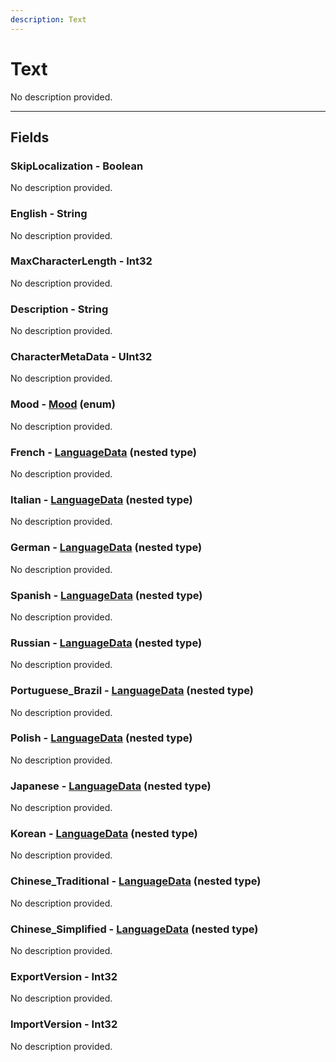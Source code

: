 ```yaml
---
description: Text
---
```


# Text

No description provided.

***

## Fields

### SkipLocalization - Boolean

No description provided.

### English - String

No description provided.

### MaxCharacterLength - Int32

No description provided.

### Description - String

No description provided.

### CharacterMetaData - UInt32

No description provided.

### Mood - [Mood](../enum-types.md#Mood) (enum)

No description provided.

### French - [LanguageData](../nested-types/LanguageData.md) (nested type)

No description provided.

### Italian - [LanguageData](../nested-types/LanguageData.md) (nested type)

No description provided.

### German - [LanguageData](../nested-types/LanguageData.md) (nested type)

No description provided.

### Spanish - [LanguageData](../nested-types/LanguageData.md) (nested type)

No description provided.

### Russian - [LanguageData](../nested-types/LanguageData.md) (nested type)

No description provided.

### Portuguese_Brazil - [LanguageData](../nested-types/LanguageData.md) (nested type)

No description provided.

### Polish - [LanguageData](../nested-types/LanguageData.md) (nested type)

No description provided.

### Japanese - [LanguageData](../nested-types/LanguageData.md) (nested type)

No description provided.

### Korean - [LanguageData](../nested-types/LanguageData.md) (nested type)

No description provided.

### Chinese_Traditional - [LanguageData](../nested-types/LanguageData.md) (nested type)

No description provided.

### Chinese_Simplified - [LanguageData](../nested-types/LanguageData.md) (nested type)

No description provided.

### ExportVersion - Int32

No description provided.

### ImportVersion - Int32

No description provided.
